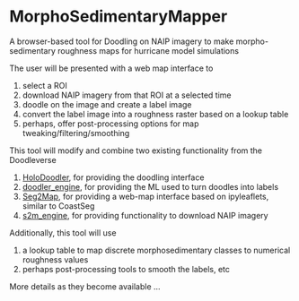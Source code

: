 # MorphoSedimentaryMapper
A browser-based tool for Doodling on NAIP imagery to make morpho-sedimentary roughness maps for hurricane model simulations

The user will be presented with a web map interface to
1. select a ROI
2. download NAIP imagery from that ROI at a selected time
3. doodle on the image and create a label image
4. convert the label image into a roughness raster based on a lookup table
5. perhaps, offer post-processing options for map tweaking/filtering/smoothing

This tool will modify and combine two existing functionality from the Doodleverse 

1. [HoloDoodler](https://github.com/Doodleverse/doodler_engine), for providing the doodling interface
2. [doodler_engine](https://github.com/Doodleverse/doodler_engine), for providing the ML used to turn doodles into labels
3. [Seg2Map](https://github.com/Doodleverse/seg2map), for providing a web-map interface based on ipyleaflets, similar to CoastSeg
4. [s2m_engine](https://github.com/Doodleverse/s2m_engine), for providing functionality to download NAIP imagery

Additionally, this tool will use

1. a lookup table to map discrete morphosedimentary classes to numerical roughness values
2. perhaps post-processing tools to smooth the labels, etc

More details as they become available ...
